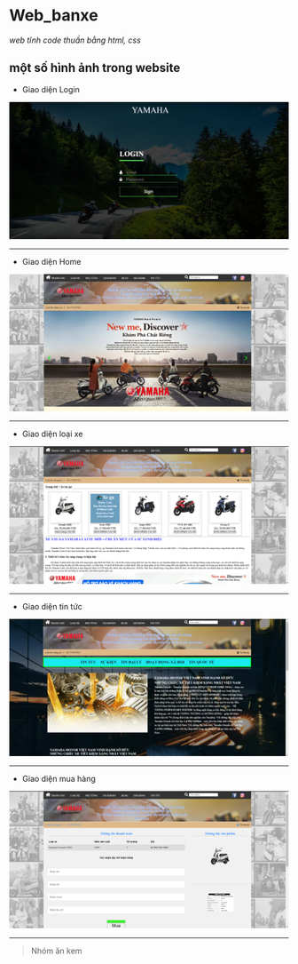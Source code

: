 # Web_banxe
*web tĩnh code thuần bằng html, css*
## một số hình ảnh trong website
* Giao diện Login

![alt](./img/login.png)
_________________________________
* Giao diện Home

![alt](./img/home.png)
_________________________________
* Giao diện loại xe

![alt](./img/loaixe.png)
_________________________________
* Giao diện tin tức

![alt](./img/news.png)
_________________________________
* Giao diện mua hàng

![alt](./img/giohang.png)
_________________________________
> Nhóm ăn kem
